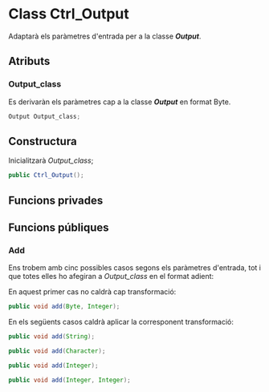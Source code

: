 # Class Ctrl_Output

Adaptarà els paràmetres d'entrada per a la classe ***Output***. 

## Atributs

### Output_class

Es derivaràn els paràmetres cap a la classe ***Output*** en format Byte.

``` java
Output Output_class;
```



## Constructura

Inicialitzarà *Output_class*;

``` java
public Ctrl_Output();
```



## Funcions privades



## Funcions públiques

### Add

Ens trobem amb cinc possibles casos segons els paràmetres d'entrada, tot i que totes elles ho afegiran a *Output_class* en el format adient:

En aquest primer cas no caldrà cap transformació:

```java
public void add(Byte, Integer);
```

En els següents casos caldrà aplicar la corresponent transformació:

```java
public void add(String);
```

```java
public void add(Character);
```

```java
public void add(Integer);	
```

```java
public void add(Integer, Integer);	
```


  
